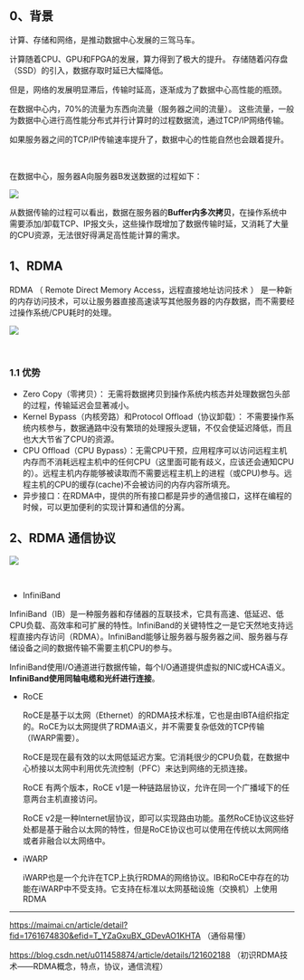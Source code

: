 ## 0、背景

计算、存储和网络，是推动数据中心发展的三驾马车。

计算随着CPU、GPU和FPGA的发展，算力得到了极大的提升。 存储随着闪存盘（SSD）的引入，数据存取时延已大幅降低。

但是，网络的发展明显滞后，传输时延高，逐渐成为了数据中心高性能的瓶颈。

在数据中心内，70%的流量为东西向流量（服务器之间的流量）。 这些流量，一般为数据中心进行高性能分布式并行计算时的过程数据流，通过TCP/IP网络传输。

如果服务器之间的TCP/IP传输速率提升了，数据中心的性能自然也会跟着提升。

<br/>

在数据中心，服务器A向服务器B发送数据的过程如下：

![](http://mmbiz.qpic.cn/mmbiz_png/GOHsECYibE4RPxx7S7GKX9fsftyFicYHnMDCxzgsNw7lVbRdY0m7YLv1gAwnxMoVUyJCxRWewNlCiczQ6d6AzwDBw/640?mprfK=http%3A%2F%2Fmp.weixin.qq.com%2F)

从数据传输的过程可以看出，数据在服务器的**Buffer内多次拷贝**，在操作系统中需要添加/卸载TCP、IP报文头，这些操作既增加了数据传输时延，又消耗了大量的CPU资源，无法很好得满足高性能计算的需求。

## 1、RDMA

RDMA （ Remote Direct Memory Access，远程直接地址访问技术 ） 是一种新的内存访问技术，可以让服务器直接高速读写其他服务器的内存数据，而不需要经过操作系统/CPU耗时的处理。

![](http://mmbiz.qpic.cn/mmbiz_png/GOHsECYibE4RPxx7S7GKX9fsftyFicYHnMibCwEgIDT4VZRXsU08goVrhDmImPNXGvKD9b8sgP574rT8osH1OsWVA/640?mprfK=http%3A%2F%2Fmp.weixin.qq.com%2F)

<br/>

### 1.1 优势

- Zero Copy（零拷贝）： 无需将数据拷贝到操作系统内核态并处理数据包头部的过程，传输延迟会显著减小。
- Kernel Bypass（内核旁路）和Protocol Offload（协议卸载）： 不需要操作系统内核参与，数据通路中没有繁琐的处理报头逻辑，不仅会使延迟降低，而且也大大节省了CPU的资源。
- CPU Offload（CPU Bypass）：无需CPU干预，应用程序可以访问远程主机内存而不消耗远程主机中的任何CPU（这里面可能有歧义，应该还会通知CPU的）。远程主机内存能够被读取而不需要远程主机上的进程（或CPU)参与。远程主机的CPU的缓存(cache)不会被访问的内存内容所填充。
- 异步接口：在RDMA中，提供的所有接口都是异步的通信接口，这样在编程的时候，可以更加便利的实现计算和通信的分离。

##  2、RDMA  通信协议

![](https://img2020.cnblogs.com/blog/2325714/202103/2325714-20210316110620305-878895229.png)

<br/>

- InfiniBand

InfiniBand（IB）是一种服务器和存储器的互联技术，它具有高速、低延迟、低CPU负载、高效率和可扩展的特性。InfiniBand的关键特性之一是它天然地支持远程直接内存访问（RDMA）。InfiniBand能够让服务器与服务器之间、服务器与存储设备之间的数据传输不需要主机CPU的参与。

InfiniBand使用I/O通道进行数据传输，每个I/O通道提供虚拟的NIC或HCA语义。**InfiniBand使用同轴电缆和光纤进行连接**。

- RoCE
  
  RoCE是基于以太网（Ethernet）的RDMA技术标准，它也是由IBTA组织指定的。RoCE为以太网提供了RDMA语义，并不需要复杂低效的TCP传输（IWARP需要）。
  
  RoCE是现在最有效的以太网低延迟方案。它消耗很少的CPU负载，在数据中心桥接以太网中利用优先流控制（PFC）来达到网络的无损连接。
  
  RoCE 有两个版本，RoCE v1是一种链路层协议，允许在同一个广播域下的任意两台主机直接访问。
  
  RoCE v2是一种Internet层协议，即可以实现路由功能。虽然RoCE协议这些好处都是基于融合以太网的特性，但是RoCE协议也可以使用在传统以太网网络或者非融合以太网络中。
- iWARP
  
  iWARP也是一个允许在TCP上执行RDMA的网络协议。IB和RoCE中存在的功能在iWARP中不受支持。它支持在标准以太网基础设施（交换机）上使用RDMA

---

https://maimai.cn/article/detail?fid=1761674830&efid=T_YZaGxuBX_GDevAO1KHTA   （通俗易懂）

https://blog.csdn.net/u011458874/article/details/121602188  （初识RDMA技术——RDMA概念，特点，协议，通信流程）
